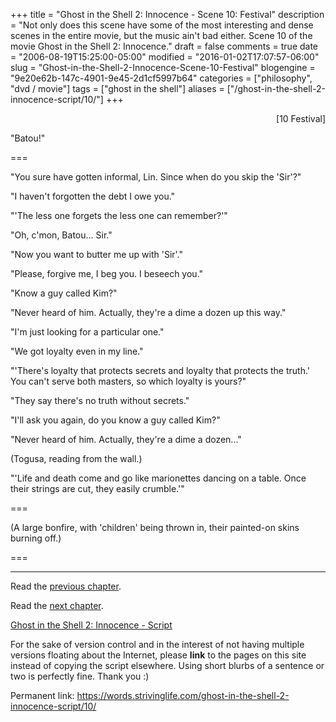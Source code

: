 +++
title = "Ghost in the Shell 2: Innocence - Scene 10: Festival"
description = "Not only does this scene have some of the most interesting and dense scenes in the entire movie, but the music ain't bad either.  Scene 10 of the movie Ghost in the Shell 2: Innocence."
draft = false
comments = true
date = "2006-08-19T15:25:00-05:00"
modified = "2016-01-02T17:07:57-06:00"
slug = "Ghost-in-the-Shell-2-Innocence-Scene-10-Festival"
blogengine = "9e20e62b-147c-4901-9e45-2d1cf5997b64"
categories = ["philosophy", "dvd / movie"]
tags = ["ghost in the shell"]
aliases = ["/ghost-in-the-shell-2-innocence-script/10/"]
+++

<p style="text-align: right">
[10 Festival]
</p>

<p>
&quot;Batou!&quot;
</p>

<p>
===
</p>

<p>
&quot;You sure have gotten informal, Lin. Since when do you skip the &#39;Sir&#39;?&quot;
</p>

<!--more-->

<p>
&quot;I haven&#39;t forgotten the debt I owe you.&quot;
</p>

<p>
&quot;&#39;The less one forgets the less one can remember?&#39;&quot;
</p>

<p>
&quot;Oh, c&#39;mon, Batou... Sir.&quot;
</p>

<p>
&quot;Now you want to butter me up with &#39;Sir&#39;.&quot;
</p>

<p>
&quot;Please, forgive me, I beg you. I beseech you.&quot;
</p>

<p>
&quot;Know a guy called Kim?&quot;<!--adsense-->
</p>

<p>
&quot;Never heard of him. Actually, they&#39;re a dime a dozen up this way.&quot;
</p>

<p>
&quot;I&#39;m just looking for a particular one.&quot;
</p>

<p>
&quot;We got loyalty even in my line.&quot;
</p>

<p>
&quot;&#39;There&#39;s loyalty that protects secrets and loyalty that protects the truth.&#39; You can&#39;t serve both masters, so which loyalty is yours?&quot;
</p>

<p>
&quot;They say there&#39;s no truth without secrets.&quot;
</p>

<p>
&quot;I&#39;ll ask you again, do you know a guy called Kim?&quot;
</p>

<p>
&quot;Never heard of him. Actually, they&#39;re a dime a dozen...&quot;
</p>

<p>
(Togusa, reading from the wall.)
</p>

<p>
&quot;&#39;Life and death come and go like marionettes dancing on a table. Once their strings are cut, they easily crumble.&#39;&quot;
</p>

<p>
===
</p>

<p>
(A large bonfire, with &#39;children&#39; being thrown in, their painted-on skins burning off.)
</p>

<p>
===
</p>

<hr />

<p>
Read the <a href="/ghost-in-the-shell-2-innocence-script/09/">previous chapter</a>.
</p>

<p>
Read the <a href="/ghost-in-the-shell-2-innocence-script/11/">next chapter</a>.
</p>

<p>
<a href="/ghost-in-the-shell-2-innocence-script/">Ghost in the Shell 2: Innocence - Script</a>
</p>

<div class="tip">
<p>
For the sake of version control and in the interest of not having multiple versions floating about the Internet, please <strong>link</strong> to the pages on this site instead of copying the script elsewhere. Using short blurbs of a sentence or two is perfectly fine.  Thank you :)
</p>
<p>
Permanent link: <a href="/ghost-in-the-shell-2-innocence-script/10/">https://words.strivinglife.com/ghost-in-the-shell-2-innocence-script/10/</a>
</p>
</div>
